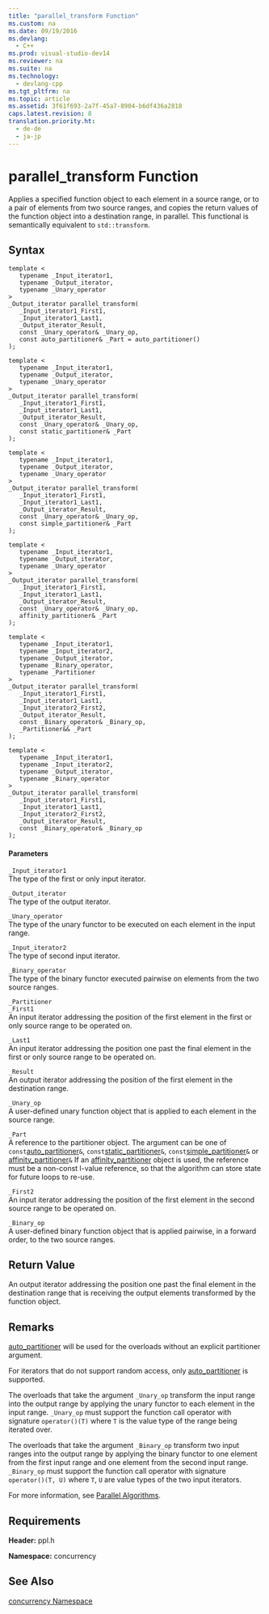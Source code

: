 ```yaml
---
title: "parallel_transform Function"
ms.custom: na
ms.date: 09/19/2016
ms.devlang: 
  - C++
ms.prod: visual-studio-dev14
ms.reviewer: na
ms.suite: na
ms.technology: 
  - devlang-cpp
ms.tgt_pltfrm: na
ms.topic: article
ms.assetid: 3f61f693-2a7f-45a7-8904-b6df436a2818
caps.latest.revision: 8
translation.priority.ht: 
  - de-de
  - ja-jp
---
```

# parallel_transform Function
Applies a specified function object to each element in a source range, or to a pair of elements from two source ranges, and copies the return values of the function object into a destination range, in parallel. This functional is semantically equivalent to `std::transform`.  
  
## Syntax  
  
```  
template <  
   typename _Input_iterator1,  
   typename _Output_iterator,  
   typename _Unary_operator  
>  
_Output_iterator parallel_transform(  
   _Input_iterator1_First1,  
   _Input_iterator1_Last1,  
   _Output_iterator_Result,  
   const _Unary_operator& _Unary_op,  
   const auto_partitioner& _Part = auto_partitioner()  
);  
  
template <  
   typename _Input_iterator1,  
   typename _Output_iterator,  
   typename _Unary_operator  
>  
_Output_iterator parallel_transform(  
   _Input_iterator1_First1,  
   _Input_iterator1_Last1,  
   _Output_iterator_Result,  
   const _Unary_operator& _Unary_op,  
   const static_partitioner& _Part  
);  
  
template <  
   typename _Input_iterator1,  
   typename _Output_iterator,  
   typename _Unary_operator  
>  
_Output_iterator parallel_transform(  
   _Input_iterator1_First1,  
   _Input_iterator1_Last1,  
   _Output_iterator_Result,  
   const _Unary_operator& _Unary_op,  
   const simple_partitioner& _Part  
);  
  
template <  
   typename _Input_iterator1,  
   typename _Output_iterator,  
   typename _Unary_operator  
>  
_Output_iterator parallel_transform(  
   _Input_iterator1_First1,  
   _Input_iterator1_Last1,  
   _Output_iterator_Result,  
   const _Unary_operator& _Unary_op,  
   affinity_partitioner& _Part  
);  
  
template <  
   typename _Input_iterator1,  
   typename _Input_iterator2,  
   typename _Output_iterator,  
   typename _Binary_operator,  
   typename _Partitioner  
>  
_Output_iterator parallel_transform(  
   _Input_iterator1_First1,  
   _Input_iterator1_Last1,  
   _Input_iterator2_First2,  
   _Output_iterator_Result,  
   const _Binary_operator& _Binary_op,  
   _Partitioner&& _Part  
);  
  
template <  
   typename _Input_iterator1,  
   typename _Input_iterator2,  
   typename _Output_iterator,  
   typename _Binary_operator  
>  
_Output_iterator parallel_transform(  
   _Input_iterator1_First1,  
   _Input_iterator1_Last1,  
   _Input_iterator2_First2,  
   _Output_iterator_Result,  
   const _Binary_operator& _Binary_op  
);  
```  
  
#### Parameters  
 `_Input_iterator1`  
 The type of the first or only input iterator.  
  
 `_Output_iterator`  
 The type of the output iterator.  
  
 `_Unary_operator`  
 The type of the unary functor to be executed on each element in the input range.  
  
 `_Input_iterator2`  
 The type of second input iterator.  
  
 `_Binary_operator`  
 The type of the binary functor executed pairwise on elements from the two source ranges.  
  
 `_Partitioner`  
 `_First1`  
 An input iterator addressing the position of the first element in the first or only source range to be operated on.  
  
 `_Last1`  
 An input iterator addressing the position one past the final element in the first or only source range to be operated on.  
  
 `_Result`  
 An output iterator addressing the position of the first element in the destination range.  
  
 `_Unary_op`  
 A user-defined unary function object that is applied to each element in the source range.  
  
 `_Part`  
 A reference to the partitioner object. The argument can be one of `const`[auto_partitioner](../vs140/auto_partitioner-Class.md)`&`, `const`[static_partitioner](../vs140/static_partitioner-Class.md)`&`, `const`[simple_partitioner](../vs140/simple_partitioner-Class.md)`&` or [affinity_partitioner](../vs140/affinity_partitioner-Class.md)`&` If an [affinity_partitioner](../vs140/affinity_partitioner-Class.md) object is used, the reference must be a non-const l-value reference, so that the algorithm can store state for future loops to re-use.  
  
 `_First2`  
 An input iterator addressing the position of the first element in the second source range to be operated on.  
  
 `_Binary_op`  
 A user-defined binary function object that is applied pairwise, in a forward order, to the two source ranges.  
  
## Return Value  
 An output iterator addressing the position one past the final element in the destination range that is receiving the output elements transformed by the function object.  
  
## Remarks  
 [auto_partitioner](../vs140/auto_partitioner-Class.md) will be used for the overloads without an explicit partitioner argument.  
  
 For iterators that do not support random access, only [auto_partitioner](../vs140/auto_partitioner-Class.md) is supported.  
  
 The overloads that take the argument `_Unary_op` transform the input range into the output range by applying the unary functor to each element in the input range. `_Unary_op` must support the function call operator with signature `operator()(T)` where `T` is the value type of the range being iterated over.  
  
 The overloads that take the argument `_Binary_op` transform two input ranges into the output range by applying the binary functor to one element from the first input range and one element from the second input range. `_Binary_op` must support the function call operator with signature `operator()(T, U)` where `T`, `U` are value types of the two input iterators.  
  
 For more information, see [Parallel Algorithms](../vs140/Parallel-Algorithms.md).  
  
## Requirements  
 **Header:** ppl.h  
  
 **Namespace:** concurrency  
  
## See Also  
 [concurrency Namespace](../vs140/concurrency-Namespace.md)